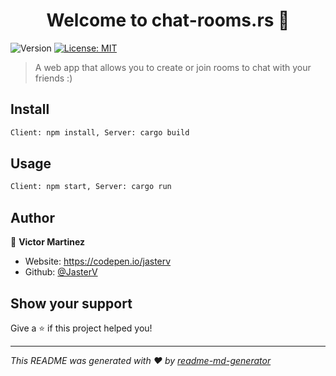 <h1 align="center">Welcome to chat-rooms.rs 👋</h1>
<p>
  <img alt="Version" src="https://img.shields.io/badge/version-0.5-blue.svg?cacheSeconds=2592000" />
  <a href="#" target="_blank">
    <img alt="License: MIT" src="https://img.shields.io/badge/License-MIT-yellow.svg" />
  </a>
</p>

> A web app that allows you to create or join rooms to chat with your friends :)

## Install

```sh
Client: npm install, Server: cargo build
```

## Usage

```sh
Client: npm start, Server: cargo run
```

## Author

👤 **Victor Martinez**

* Website: https://codepen.io/jasterv
* Github: [@JasterV](https://github.com/JasterV)

## Show your support

Give a ⭐️ if this project helped you!

***
_This README was generated with ❤️ by [readme-md-generator](https://github.com/kefranabg/readme-md-generator)_